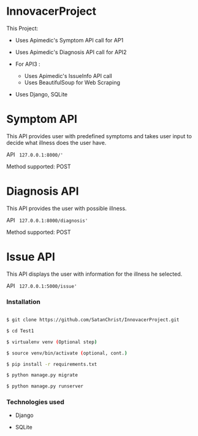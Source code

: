 # InnovacerProject

This Project:

  - Uses Apimedic's Symptom API call for AP1

  - Uses Apimedic's Diagnosis API call for API2

  - For API3 :
      - Uses Apimedic's IssueInfo API call
      - Uses BeautifulSoup for Web Scraping

  - Uses Django, SQLite

  

# Symptom API


This API provides user with predefined symptoms and takes user input to decide what illness does the user have.


API ``` 127.0.0.1:8000/'```

Method supported: POST


# Diagnosis API


This API provides the user with possible illness.


API ``` 127.0.0.1:8000/diagnosis'```

Method supported: POST


# Issue API


This API displays the user with information for the illness he selected.


API ``` 127.0.0.1:5000/issue'```


### Installation



```sh

$ git clone https://github.com/SatanChrist/InnovacerProject.git

$ cd Test1

$ virtualenv venv (Optional step)

$ source venv/bin/activate (optional, cont.)

$ pip install -r requirements.txt

$ python manage.py migrate

$ python manage.py runserver


```



### Technologies used

 - Django

 - SQLite
